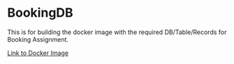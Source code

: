# BookingDB

This is for building the docker image with the required DB/Table/Records for Booking Assignment.

[Link to Docker Image](https://hub.docker.com/repository/docker/qingzz/bookingdb)